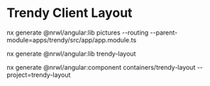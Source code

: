# Trendy Client Layout

nx generate @nrwl/angular:lib pictures --routing --parent-module=apps/trendy/src/app/app.module.ts

nx generate @nrwl/angular:lib trendy-layout

nx generate @nrwl/angular:component containers/trendy-layout --project=trendy-layout
